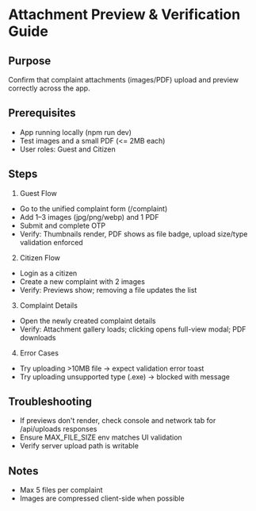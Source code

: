 # Attachment Preview & Verification Guide

## Purpose

Confirm that complaint attachments (images/PDF) upload and preview correctly across the app.

## Prerequisites

- App running locally (npm run dev)
- Test images and a small PDF (<= 2MB each)
- User roles: Guest and Citizen

## Steps

1) Guest Flow
- Go to the unified complaint form (/complaint)
- Add 1–3 images (jpg/png/webp) and 1 PDF
- Submit and complete OTP
- Verify: Thumbnails render, PDF shows as file badge, upload size/type validation enforced

2) Citizen Flow
- Login as a citizen
- Create a new complaint with 2 images
- Verify: Previews show; removing a file updates the list

3) Complaint Details
- Open the newly created complaint details
- Verify: Attachment gallery loads; clicking opens full-view modal; PDF downloads

4) Error Cases
- Try uploading >10MB file → expect validation error toast
- Try uploading unsupported type (.exe) → blocked with message

## Troubleshooting

- If previews don't render, check console and network tab for /api/uploads responses
- Ensure MAX_FILE_SIZE env matches UI validation
- Verify server upload path is writable

## Notes

- Max 5 files per complaint
- Images are compressed client-side when possible
